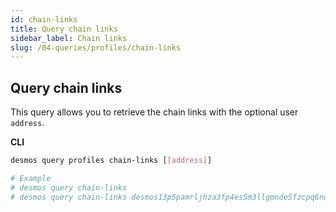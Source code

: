 ```yaml
---
id: chain-links
title: Query chain links
sidebar_label: Chain links
slug: /04-queries/profiles/chain-links
---
```


## Query chain links
This query allows you to retrieve the chain links with the optional user `address`.

**CLI**
```bash
desmos query profiles chain-links [[address]]

# Example
# desmos query chain-links
# desmos query chain-links desmos13p5pamrljhza3fp4es5m3llgmnde5fzcpq6nud
```